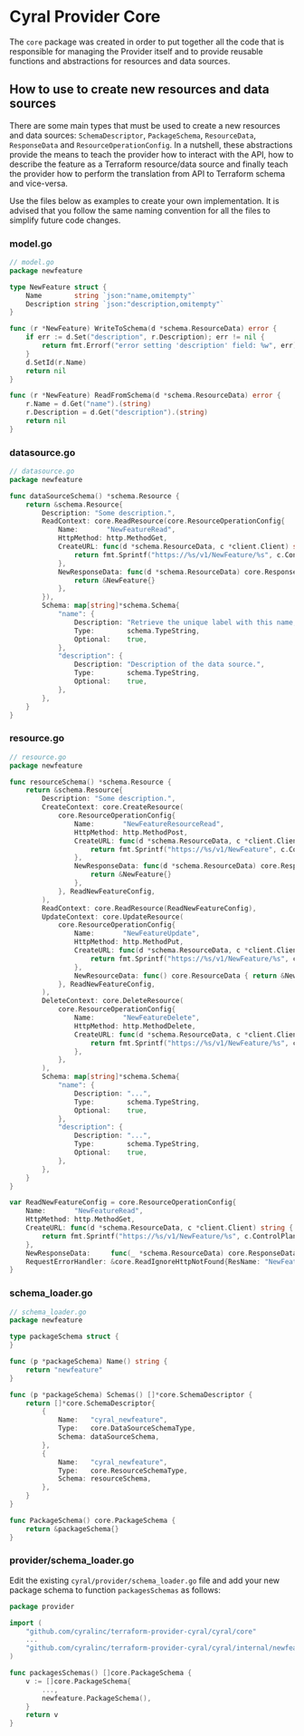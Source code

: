 # Cyral Provider Core

The `core` package was created in order to put together all the code that is responsible
for managing the Provider itself and to provide reusable functions and abstractions
for resources and data sources.

## How to use to create new resources and data sources

There are some main types that must be used to create a new resources and data sources:
`SchemaDescriptor`, `PackageSchema`, `ResourceData`, `ResponseData` and
`ResourceOperationConfig`. In a nutshell, these abstractions provide the means to
teach the provider how to interact with the API, how to describe the feature as a
Terraform resource/data source and finally teach the provider how to perform the
translation from API to Terraform schema and vice-versa.

Use the files below as examples to create your own implementation. It is advised that
you follow the same naming convention for all the files to simplify future code changes.

### model.go

```go
// model.go
package newfeature

type NewFeature struct {
	Name        string `json:"name,omitempty"`
	Description string `json:"description,omitempty"`
}

func (r *NewFeature) WriteToSchema(d *schema.ResourceData) error {
	if err := d.Set("description", r.Description); err != nil {
		return fmt.Errorf("error setting 'description' field: %w", err)
	}
	d.SetId(r.Name)
	return nil
}

func (r *NewFeature) ReadFromSchema(d *schema.ResourceData) error {
	r.Name = d.Get("name").(string)
	r.Description = d.Get("description").(string)
	return nil
}
```

### datasource.go

```go
// datasource.go
package newfeature

func dataSourceSchema() *schema.Resource {
	return &schema.Resource{
		Description: "Some description.",
		ReadContext: core.ReadResource(core.ResourceOperationConfig{
            Name:       "NewFeatureRead",
            HttpMethod: http.MethodGet,
            CreateURL: func(d *schema.ResourceData, c *client.Client) string {
                return fmt.Sprintf("https://%s/v1/NewFeature/%s", c.ControlPlane, d.Get("name").(string))
            },
            NewResponseData: func(d *schema.ResourceData) core.ResponseData {
                return &NewFeature{}
            },
        }),
		Schema: map[string]*schema.Schema{
			"name": {
				Description: "Retrieve the unique label with this name, if it exists.",
				Type:        schema.TypeString,
				Optional:    true,
			},
            "description": {
                Description: "Description of the data source.",
                Type:        schema.TypeString,
				Optional:    true,
			},
		},
	}
}
```

### resource.go

```go
// resource.go
package newfeature

func resourceSchema() *schema.Resource {
	return &schema.Resource{
		Description: "Some description.",
		CreateContext: core.CreateResource(
			core.ResourceOperationConfig{
                Name:       "NewFeatureResourceRead",
                HttpMethod: http.MethodPost,
                CreateURL: func(d *schema.ResourceData, c *client.Client) string {
                    return fmt.Sprintf("https://%s/v1/NewFeature", c.ControlPlane)
                },
                NewResponseData: func(d *schema.ResourceData) core.ResponseData {
                    return &NewFeature{}
                },
            }, ReadNewFeatureConfig,
		),
		ReadContext: core.ReadResource(ReadNewFeatureConfig),
		UpdateContext: core.UpdateResource(
			core.ResourceOperationConfig{
				Name:       "NewFeatureUpdate",
				HttpMethod: http.MethodPut,
				CreateURL: func(d *schema.ResourceData, c *client.Client) string {
					return fmt.Sprintf("https://%s/v1/NewFeature/%s", c.ControlPlane, d.Id())
				},
				NewResourceData: func() core.ResourceData { return &NewFeature{} },
			}, ReadNewFeatureConfig,
		),
		DeleteContext: core.DeleteResource(
			core.ResourceOperationConfig{
				Name:       "NewFeatureDelete",
				HttpMethod: http.MethodDelete,
				CreateURL: func(d *schema.ResourceData, c *client.Client) string {
					return fmt.Sprintf("https://%s/v1/NewFeature/%s", c.ControlPlane, d.Id())
				},
			},
		),
		Schema: map[string]*schema.Schema{
			"name": {
				Description: "...",
				Type:        schema.TypeString,
				Optional:    true,
			},
            "description": {
                Description: "...",
                Type:        schema.TypeString,
				Optional:    true,
			},
		},
	}
}

var ReadNewFeatureConfig = core.ResourceOperationConfig{
	Name:       "NewFeatureRead",
	HttpMethod: http.MethodGet,
	CreateURL: func(d *schema.ResourceData, c *client.Client) string {
		return fmt.Sprintf("https://%s/v1/NewFeature/%s", c.ControlPlane, d.Id())
	},
	NewResponseData:     func(_ *schema.ResourceData) core.ResponseData { return &NewFeature{} },
	RequestErrorHandler: &core.ReadIgnoreHttpNotFound{ResName: "NewFeature"},
}
```

### schema_loader.go

```go
// schema_loader.go
package newfeature

type packageSchema struct {
}

func (p *packageSchema) Name() string {
	return "newfeature"
}

func (p *packageSchema) Schemas() []*core.SchemaDescriptor {
	return []*core.SchemaDescriptor{
		{
			Name:   "cyral_newfeature",
			Type:   core.DataSourceSchemaType,
			Schema: dataSourceSchema,
		},
		{
			Name:   "cyral_newfeature",
			Type:   core.ResourceSchemaType,
			Schema: resourceSchema,
		},
	}
}

func PackageSchema() core.PackageSchema {
	return &packageSchema{}
}
```

### provider/schema_loader.go

Edit the existing `cyral/provider/schema_loader.go` file and add your new package schema
to function `packagesSchemas` as follows:

```go
package provider

import (
	"github.com/cyralinc/terraform-provider-cyral/cyral/core"
	...
	"github.com/cyralinc/terraform-provider-cyral/cyral/internal/newfeature"
)

func packagesSchemas() []core.PackageSchema {
	v := []core.PackageSchema{
		...,
		newfeature.PackageSchema(),
	}
	return v
}
```
